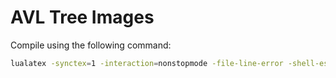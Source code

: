# AVL Tree Images

Compile using the following command:

```bash
lualatex -synctex=1 -interaction=nonstopmode -file-line-error -shell-escape *.tex           
```
